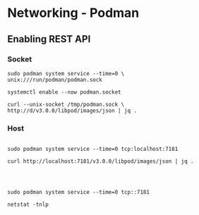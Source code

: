 # Networking - Podman

## Enabling REST API

### Socket

```shell
sudo podman system service --time=0 \
unix:///run/podman/podman.sock

systemctl enable --now podman.socket

curl --unix-socket /tmp/podman.sock \ 
http://d/v3.0.0/libpod/images/json | jq .
```

### Host

```shell

sudo podman system service --time=0 tcp:localhost:7181

curl http://localhost:7181/v3.0.0/libpod/images/json | jq .




sudo podman system service --time=0 tcp::7181

netstat -tnlp

```
